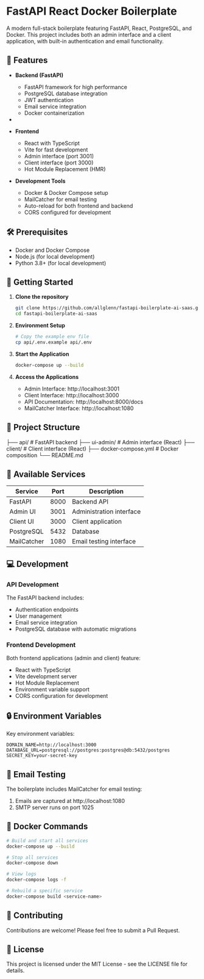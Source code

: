 # FastAPI React Docker Boilerplate

A modern full-stack boilerplate featuring FastAPI, React, PostgreSQL, and Docker. This project includes both an admin interface and a client application, with built-in authentication and email functionality.

## 🚀 Features

- **Backend (FastAPI)**
  - FastAPI framework for high performance
  - PostgreSQL database integration
  - JWT authentication
  - Email service integration
  - Docker containerization
- 

- **Frontend**
  - React with TypeScript
  - Vite for fast development
  - Admin interface (port 3001)
  - Client interface (port 3000)
  - Hot Module Replacement (HMR)

- **Development Tools**
  - Docker & Docker Compose setup
  - MailCatcher for email testing
  - Auto-reload for both frontend and backend
  - CORS configured for development

## 🛠 Prerequisites

- Docker and Docker Compose
- Node.js (for local development)
- Python 3.8+ (for local development)

## 🚦 Getting Started

1. **Clone the repository**
   ```bash
   git clone https://github.com/allglenn/fastapi-boilerplate-ai-saas.git
   cd fastapi-boilerplate-ai-saas
   ```

2. **Environment Setup**
   ```bash
   # Copy the example env file
   cp api/.env.example api/.env
   ```

3. **Start the Application**
   ```bash
   docker-compose up --build
   ```

4. **Access the Applications**
   - Admin Interface: http://localhost:3001
   - Client Interface: http://localhost:3000
   - API Documentation: http://localhost:8000/docs
   - MailCatcher Interface: http://localhost:1080

## 📁 Project Structure

├── api/ # FastAPI backend
├── ui-admin/ # Admin interface (React)
├── client/ # Client interface (React)
├── docker-compose.yml # Docker composition
└── README.md

## 🔌 Available Services

| Service      | Port  | Description                    |
|--------------|-------|--------------------------------|
| FastAPI      | 8000  | Backend API                    |
| Admin UI     | 3001  | Administration interface       |
| Client UI    | 3000  | Client application            |
| PostgreSQL   | 5432  | Database                      |
| MailCatcher  | 1080  | Email testing interface       |

## 💻 Development

### API Development

The FastAPI backend includes:
- Authentication endpoints
- User management
- Email service integration
- PostgreSQL database with automatic migrations

### Frontend Development

Both frontend applications (admin and client) feature:
- React with TypeScript
- Vite development server
- Hot Module Replacement
- Environment variable support
- CORS configuration for development

## 🔒 Environment Variables

Key environment variables:

```env
DOMAIN_NAME=http://localhost:3000
DATABASE_URL=postgresql://postgres:postgres@db:5432/postgres
SECRET_KEY=your-secret-key
```

## 📧 Email Testing

The boilerplate includes MailCatcher for email testing:
1. Emails are captured at http://localhost:1080
2. SMTP server runs on port 1025

## 🐳 Docker Commands

```bash
# Build and start all services
docker-compose up --build

# Stop all services
docker-compose down

# View logs
docker-compose logs -f

# Rebuild a specific service
docker-compose build <service-name>
```

## 🤝 Contributing

Contributions are welcome! Please feel free to submit a Pull Request.

## 📝 License

This project is licensed under the MIT License - see the LICENSE file for details.

